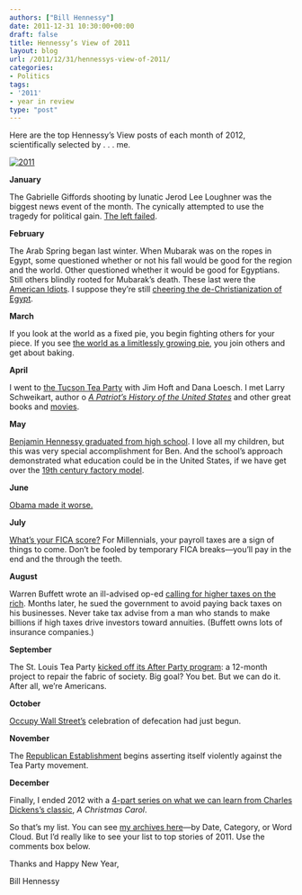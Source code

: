 ```yaml
---
authors: ["Bill Hennessy"]
date: 2011-12-31 10:30:00+00:00
draft: false
title: Hennessy’s View of 2011
layout: blog
url: /2011/12/31/hennessys-view-of-2011/
categories:
- Politics
tags:
- '2011'
- year in review
type: "post"
---
```


Here are the top Hennessy’s View posts of each month of 2012, scientifically selected by . . . me.

[![2011](https://hennessysview.com/wp-content/uploads/2011/12/2011_thumb.jpg)
](https://hennessysview.com/wp-content/uploads/2011/12/2011.jpg)

**January**

The Gabrielle Giffords shooting by lunatic Jerod Lee Loughner was the biggest news event of the month. The cynically attempted to use the tragedy for political gain. [The left failed](https://hennessysview.com/press/a-turning-tide-swamps-all-lefties/).

**February**

The Arab Spring began last winter. When Mubarak was on the ropes in Egypt, some questioned whether or not his fall would be good for the region and the world. Other questioned whether it would be good for Egyptians. Still others blindly rooted for Mubarak’s death. These last were the [American Idiots](https://hennessysview.com/foreign-relations/american-idiots/). I suppose they’re still [cheering the de-Christianization of Egypt](https://www.almasryalyoum.com/en/node/499187).

**March**

If you look at the world as a fixed pie, you begin fighting others for your piece. If you see [the world as a limitlessly growing pie](https://hennessysview.com/tea-party/growing-the-pie/), you join others and get about baking. 

**April**

I went to [the Tucson Tea Party](https://hennessysview.com/tea-party/tucson/) with Jim Hoft and Dana Loesch. I met Larry Schweikart, author o _[A Patriot’s History of the United States](https://www.patriotshistoryusa.com/)_ and other great books and [movies](https://www.rockinthewall.com/). 

**May**

[Benjamin Hennessy graduated from high school](https://hennessysview.com/living/whos-lucky/). I love all my children, but this was very special accomplishment for Ben. And the school’s approach demonstrated what education could be in the United States, if we have get over the [19th century factory model](https://www.youtube.com/watch?v=Ea5IgyVd3_U). 

**June**

[Obama made it worse.](https://hennessysview.com/economics-and-economy/obama-makes-it-worse/)

**July**

[What’s your FICA score?](https://hennessysview.com/economics-and-economy/whats-your-fica-score/) For Millennials, your payroll taxes are a sign of things to come. Don’t be fooled by temporary FICA breaks—you’ll pay in the end and the through the teeth.

**August**

Warren Buffett wrote an ill-advised op-ed [calling for higher taxes on the rich](https://hennessysview.com/limited-government/5-ways-warren-buffett-can-take-personal-responsibility-and-stop-relying-on-government-to-solve-his-problems/). Months later, he sued the government to avoid paying back taxes on his businesses. Never take tax advise from a man who stands to make billions if high taxes drive investors toward annuities. (Buffett owns lots of insurance companies.)

**September**

The St. Louis Tea Party [kicked off its After Party program](https://hennessysview.com/tea-party/its-all-your-fault/): a 12-month project to repair the fabric of society. Big goal? You bet. But we can do it. After all, we’re Americans.

**October**

[Occupy Wall Street’s](https://hennessysview.com/tea-party/warning-to-tea-party-think-before-you-speak/) celebration of defecation had just begun. 

**November**

The [Republican Establishment](https://hennessysview.com/latest/why-cant-the-establishment-fix-americas-problems/) begins asserting itself violently against the Tea Party movement. 

**December**

Finally, I ended 2012 with a [4-part series on what we can learn from Charles Dickens’s classic](https://hennessysview.com/latest/what-scrooge-teaches-millennials/), _A Christmas Carol_.

So that’s my list. You can see [my archives here](https://hennessysview.com/archives)—by Date, Category, or Word Cloud. But I’d really like to see your list to top stories of 2011. Use the comments box below. 

Thanks and Happy New Year,

Bill Hennessy
